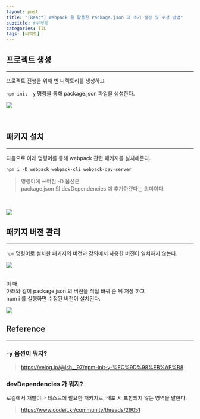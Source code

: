 ```yaml
---
layout: post
title: "[React] Webpack 을 활용한 Package.json 의 초기 설정 및 수정 방법"
subtitle: #부제목
categories: TIL
tags: [리액트]
---
```



## 프로젝트 생성
---

프로젝트 진행을 위해 빈 디렉토리를 생성하고 

`npm init -y` 명령을 통해 package.json 파일을 생성한다.

![](https://s3.us-west-2.amazonaws.com/secure.notion-static.com/89d121e8-9a1b-4ac5-859f-7ae056ba1570/Untitled.png?X-Amz-Algorithm=AWS4-HMAC-SHA256&X-Amz-Content-Sha256=UNSIGNED-PAYLOAD&X-Amz-Credential=AKIAT73L2G45EIPT3X45%2F20230130%2Fus-west-2%2Fs3%2Faws4_request&X-Amz-Date=20230130T094631Z&X-Amz-Expires=86400&X-Amz-Signature=8ea491972c8a42b317aee20fbf7debf0846a759d7c447cc62a05c2cc75ac534d&X-Amz-SignedHeaders=host&response-content-disposition=filename%3D%22Untitled.png%22&x-id=GetObject)

<br>

## 패키지 설치
---

다음으로 아래 명령어를 통해 webpack 관련 패키지를 설치해준다.
```
npm i -D webpack webpack-cli webpack-dev-server
```
> 명령어에 쓰여진 -D 옵션은<br>
package.json 의 devDependencies 에 추가하겠다는 의미이다.

<br>

![](https://s3.us-west-2.amazonaws.com/secure.notion-static.com/bed606cd-8fa5-48de-864d-c9b7860c6748/Untitled.jpeg?X-Amz-Algorithm=AWS4-HMAC-SHA256&X-Amz-Content-Sha256=UNSIGNED-PAYLOAD&X-Amz-Credential=AKIAT73L2G45EIPT3X45%2F20230130%2Fus-west-2%2Fs3%2Faws4_request&X-Amz-Date=20230130T094724Z&X-Amz-Expires=86400&X-Amz-Signature=8190b2e9ad46110586ab9e76221751cab1821f1aba47f9e2f625eaacf5a6a388&X-Amz-SignedHeaders=host&response-content-disposition=filename%3D%22Untitled.jpeg%22&x-id=GetObject)



## 패키지 버전 관리
---

`npm` 명령어로 설치한 패키지의 버전과 강의에서 사용한 버전이 일치하지 않는다.

![](https://s3.us-west-2.amazonaws.com/secure.notion-static.com/c0225433-dd24-4555-acad-7d855060350b/Untitled.jpeg?X-Amz-Algorithm=AWS4-HMAC-SHA256&X-Amz-Content-Sha256=UNSIGNED-PAYLOAD&X-Amz-Credential=AKIAT73L2G45EIPT3X45%2F20230130%2Fus-west-2%2Fs3%2Faws4_request&X-Amz-Date=20230130T095410Z&X-Amz-Expires=86400&X-Amz-Signature=032eae38eb7507def58d485b5d1e6c35a97163bab2d71b98f4c66194e7b04685&X-Amz-SignedHeaders=host&response-content-disposition=filename%3D%22Untitled.jpeg%22&x-id=GetObject)
<br>
<br>

이 때,<br>
아래와 같이 package.json 의 버전을 직접 바꿔 준 뒤 저장 하고<br>
npm i 를 실행하면 수정된 버전이 설치된다.

![](https://s3.us-west-2.amazonaws.com/secure.notion-static.com/3ce92000-a61d-44ad-b562-bcc2647c691a/Untitled.jpeg?X-Amz-Algorithm=AWS4-HMAC-SHA256&X-Amz-Content-Sha256=UNSIGNED-PAYLOAD&X-Amz-Credential=AKIAT73L2G45EIPT3X45%2F20230130%2Fus-west-2%2Fs3%2Faws4_request&X-Amz-Date=20230130T095627Z&X-Amz-Expires=86400&X-Amz-Signature=805facad01b9cde3923a2ff181b9b95f378fa17da9c25de7c77691abd860da5c&X-Amz-SignedHeaders=host&response-content-disposition=filename%3D%22Untitled.jpeg%22&x-id=GetObject)


## Reference
---
### -y 옵션이 뭐지?
> <https://velog.io/@lsh__97/npm-init-y-%EC%9D%98%EB%AF%B8>

### devDependencies 가 뭐지?
로컬에서 개발이나 테스트에 필요한 패키지로, 배포 시 포함되지 않는 영역을 말한다.
> <https://www.codeit.kr/community/threads/29051>